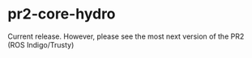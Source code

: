 # pr2-core-hydro
Current release. However, please see the most next version of the PR2 (ROS Indigo/Trusty)

